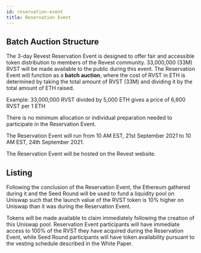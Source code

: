 ```yaml
---
id: reservation-event
title: Reservation Event
---
```


## Batch Auction Structure 
The 3-day Revest Reservation Event is designed to offer fair and accessible token distribution to members of the Revest community. 33,000,000 (33M) RVST will be made available to the public during this event. The Reservation Event will function as a **batch auction**, where the cost of RVST in ETH is determined by taking the total amount of RVST (33M) and dividing it by the total amount of ETH raised. 

Example: 33,000,000 RVST divided by 5,000 ETH gives a price of 6,600 RVST per 1 ETH 

There is no minimum allocation or individual preparation needed to participate in the Reservation Event. 

The Reservation Event will run from 10 AM EST, 21st September 2021 to 10 AM EST, 24th September 2021.

The Reservation Event will be hosted on the Revest website.

## Listing
Following the conclusion of the Reservation Event, the Ethereum gathered during it and the Seed Round will be used to fund a liquidity pool on Uniswap such that the launch value of the RVST token is 10% higher on Uniswap than it was during the Reservation Event. 

Tokens will be made available to claim immediately following the creation of this Uniswap pool. Reservation Event participants will have immediate access to 100% of the RVST they have acquired during the Reservation Event, while Seed Round participants will have token availability pursuant to the vesting schedule described in the White Paper. 
